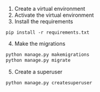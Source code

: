 1. Create a virtual environment
2. Activate the virtual environment
3. Install the requirements
```console
pip install -r requirements.txt
```
4. Make the migrations
```bash
python manage.py makemigrations
python manage.py migrate
```
5. Create a superuser
```bash
python manage.py createsuperuser
```
